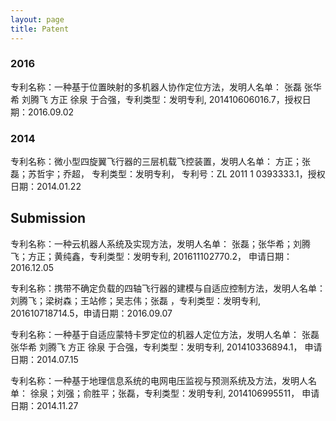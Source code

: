 ```yaml
---
layout: page
title: Patent
---
```


### 2016

专利名称：一种基于位置映射的多机器人协作定位方法，发明人名单： 张磊 张华希 刘腾飞 方正 徐泉 于合强，专利类型：发明专利, 201410606016.7，授权日期：2016.09.02

### 2014

专利名称：微小型四旋翼飞行器的三层机载飞控装置，发明人名单： 方正；张磊；苏哲宇；乔超， 专利类型：发明专利， 专利号：ZL 2011 1 0393333.1，授权日期：2014.01.22

## Submission

专利名称：一种云机器人系统及实现方法，发明人名单： 张磊；张华希；刘腾飞；方正；黄纯鑫，专利类型：发明专利, 201611102770.2， 申请日期：2016.12.05

专利名称：携带不确定负载的四轴飞行器的建模与自适应控制方法，发明人名单： 刘腾飞；梁树森；王站修；吴志伟；张磊 ，专利类型：发明专利, 201610718714.5，申请日期：2016.09.07

专利名称：一种基于自适应蒙特卡罗定位的机器人定位方法，发明人名单： 张磊 张华希 刘腾飞 方正 徐泉 于合强，专利类型：发明专利, 201410336894.1， 申请日期：2014.07.15

专利名称：一种基于地理信息系统的电网电压监视与预测系统及方法，发明人名单： 徐泉；刘强；俞胜平；张磊，专利类型：发明专利, 2014106995511， 申请日期：2014.11.27

